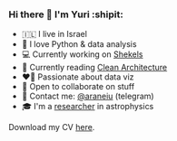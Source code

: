 ### Hi there 👋 I'm Yuri :shipit:

- 🇮🇱 I live in Israel
- 🐍 I love Python & data analysis
- 💻 Currently working on [Shekels](https://github.com/yuritem/shekels)
- 📖 Currently reading [Clean Architecture](https://github.com/GunterMueller/Books-3/blob/master/Clean%20Architecture%20A%20Craftsman%20Guide%20to%20Software%20Structure%20and%20Design.pdf)
- ❤️‍🔥 Passionate about data viz
- 🙂 Open to collaborate on stuff
- 💬 Contact me: [@araneiu](https://t.me/araneiu) (telegram)
- 🎓 I'm a [researcher](https://orcid.org/0000-0003-4813-8378) in astrophysics

Download my CV [here](https://github.com/yuritem/yuritem/raw/main/Yuri_Temiraev_CV.pdf).
